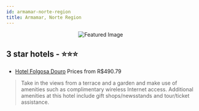 ```yaml
---
id: armamar-norte-region
title: Armamar, Norte Region
---
```


<center><img src="https://i.travelapi.com/hotels/4000000/3050000/3047800/3047724/52b9c71b_z.jpg" alt="Featured Image" /></center>


##  3 star hotels - ⭐️⭐️⭐️

-    [Hotel Folgosa Douro](https://us.hurb.com/hotels/armamar/hotel-folgosa-douro-JNP-JP127258?cmp=18055) Prices from R$490.79
   > Take in the views from a terrace and a garden and make use of amenities such as complimentary wireless Internet access. Additional amenities at this hotel include gift shops/newsstands and tour/ticket assistance.
